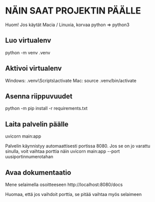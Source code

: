 # NÄIN SAAT PROJEKTIN PÄÄLLE

Huom! Jos käytät Macia / Linuxia, korvaa python => python3

## Luo virtualenv

python -m venv .venv

## Aktivoi virtualenv

Windows: .venv\Scripts\activate
Mac: source .venv/bin/activate

## Asenna riippuvuudet

python -m pip install -r requirements.txt

## Laita palvelin päälle

uvicorn main:app

Palvelin käynnistyy automaattisesti portissa 8080. Jos se on jo varattu sinulla, voit vaihtaa porttia näin uvicorn main:app --port uusiportinnumerotahan

## Avaa dokumentaatio

Mene selaimella osoitteeseen http://localhost:8080/docs

Huomaa, että jos vaihdoit porttia, se pitää vaihtaa myös selaimeen
